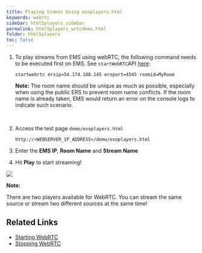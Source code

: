 ```yaml
---
title: Playing Videos Using evoplayers.html
keywords: webrtc
sidebar: html5players_sidebar
permalink: html5players_wrtcdemo.html
folder: html5players
toc: false
---
```




1. To play streams from EMS using webRTC, the following command needs to be executed first on EMS. See `startWebRTC`API [here](api/startWebRTC.html):

   ```
   startwebrtc ersip=54.174.188.145 ersport=4545 roomid=MyRoom
   ```

   **Note:** The room name should be unique as much as possible, especially when using the public ERS to prevent room name conflicts. If the room name is already taken, EMS would return an error on the console logs to indicate such scenario.

   ​

2. Access the test page `demo/evoplayers.html`

   ```
   http://<WEBSERVER_IP_ADDRESS>/demo/evoplayers.html
   ```

3. Enter the **EMS IP**, **Room Name** and **Stream Name** 

4. Hit **Play** to start streaming!




![](images/html5players/webrtc.jpg)



**Note:**

There are two players available for WebRTC. You can stream the same source or stream two different sources at the same time!



## Related Links

- [Starting WebRTC](api/startWebRTC.html)
- [Stopping WebRTC](stopWebRTC.html)


